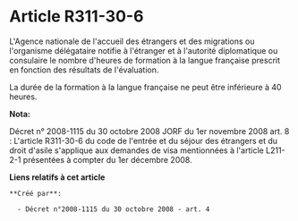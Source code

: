 # Article R311-30-6

L'Agence nationale de l'accueil des étrangers et des migrations ou l'organisme délégataire notifie à l'étranger et à
l'autorité diplomatique ou consulaire le nombre d'heures de formation à la langue française prescrit en fonction des
résultats de l'évaluation. 

La durée de la formation à la langue française ne peut être inférieure à 40 heures.

**Nota:**

Décret n° 2008-1115 du 30 octobre 2008 JORF du 1er novembre 2008 art. 8 : L'article R311-30-6 du code de l'entrée et du
séjour des étrangers et du droit d'asile s'applique aux demandes de visa mentionnées à l'article L211-2-1 présentées à
compter du 1er décembre 2008.

**Liens relatifs à cet article**

	**Créé par**:

	  - Décret n°2008-1115 du 30 octobre 2008 - art. 4
